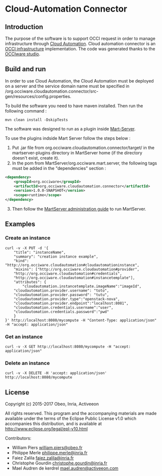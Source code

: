 # Cloud-Automation Connector

## Introduction

The purpose of the software is to support OCCI request in order to manage infrastructure through [Cloud Automation](https://www.activeeon.com/cloud-automation). Cloud automation connector is an [OCCI infrastructure](https://www.ogf.org/documents/GFD.184.pdf) implementation. The code was generated thanks to the [OCCIware studio](https://github.com/occiware/OCCI-Studio).

## Build and run

In order to use Cloud Automation, the Cloud Automation must be deployed on a server and the service domain name must be specified in /org.occiware.cloudautomation.connector/src-gen/resources/config.properties.

To build the software you need to have maven installed. Then run the following command :

```maven
mvn clean install -DskipTests
```

The software was designed to run as a plugin inside [Mart-Server](https://github.com/occiware/MartServer).

To use the plugins indside Mart Server follow the steps below :
1. Put .jar file from org.occiware.cloudautomation.connector/target/ in the martserver-plugins directory in MartServer home (if the directory doesn't exist, create it).
2. In the pom from MartServer/org.occiware.mart.server, the following tags must be added in the "dependencies" section :

```xml
<dependency>
    <groupId>org.occiware</groupId>
    <artifactId>org.occiware.cloudautomation.connector</artifactId>
    <version>1.0.0-SNAPSHOT</version>
    <scope>runtime</scope>
</dependency>
```

3. Then follow the [MartServer administration guide](https://github.com/occiware/MartServer/blob/master/doc/server.md) to run MartServer.

## Examples

### Create an instance

```
curl -v -X PUT -d '{
    "title": "instanceName",
    "summary": "creation instance example",
    "kind": "http://org.occiware.cloudautomation#cloudautomationinstance",
    "mixins": ["http://org.occiware.cloudautomation#provider",
    "http://org.occiware.cloudautomation#credentials",
    "http://org.occiware.cloudautomation#instancetemplate"],
    "attributes": {
        "cloudautomation.instancetemplate.imageName":"imageId",
	"cloudautomation.provider.username": "toto",
	"cloudautomation.provider.password": "tutu",
	"cloudautomation.provider.type":"openstack-nova",
	"cloudautomation.provider.endpoint":"localhost:8081",
	"cloudautomation.credentials.username":"user",
	"cloudautomation.credentials.password":"pwd"
    }
}' http://localhost:8080/mycompute -H "Content-Type: application/json" -H "accept: application/json"
```

### Get an instance

```
curl -v -X GET http://localhost:8080/mycompute -H "accept: application/json"
```

### Delete an instance

```
curl -v -X DELETE -H 'accept: application/json' http://localhost:8080/mycompute
```

## License

Copyright (c) 2015-2017 Obeo, Inria, Activeeon

All rights reserved. This program and the accompanying materials
are made available under the terms of the Eclipse Public License v1.0
which accompanies this distribution, and is available at
http://www.eclipse.org/legal/epl-v10.html

 Contributors:
 - William Piers <william.piers@obeo.fr>
 - Philippe Merle <philippe.merle@inria.fr>
 - Faiez Zalila <faiez.zalila@inria.fr>
 - Christophe Gourdin <christophe.gourdin@inria.fr>
 - Mael Audren de kerdrel <mael.audren@activeeon.com>

       